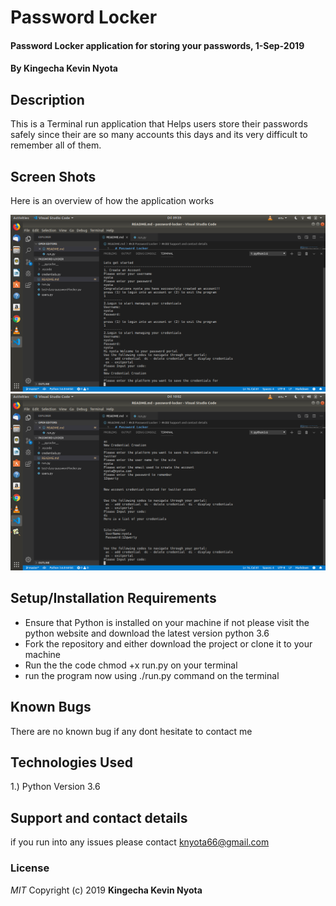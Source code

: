 # Password Locker
#### Password Locker application for storing your passwords, 1-Sep-2019
#### By **Kingecha Kevin Nyota**
## Description
This is a Terminal run application that Helps users store their passwords safely since their are so many accounts this days and its very difficult to remember all of them.
## Screen Shots
Here is an overview of how the application works

![Screenshot](assets/pass_locker1.png) ![Screenshot](assets/pass_locker2.png)
## Setup/Installation Requirements
* Ensure that Python is installed on your machine if not please visit the python website and download the latest version python 3.6
* Fork the repository and either download the project or clone it to your machine
* Run the the code chmod +x run.py on your terminal
* run the program now using ./run.py command on the terminal
## Known Bugs
There are no known bug if any dont hesitate to contact me
## Technologies Used
1.) Python Version 3.6
## Support and contact details
if you run into any issues please contact knyota66@gmail.com
### License
*MIT*
Copyright (c) 2019 **Kingecha Kevin Nyota**